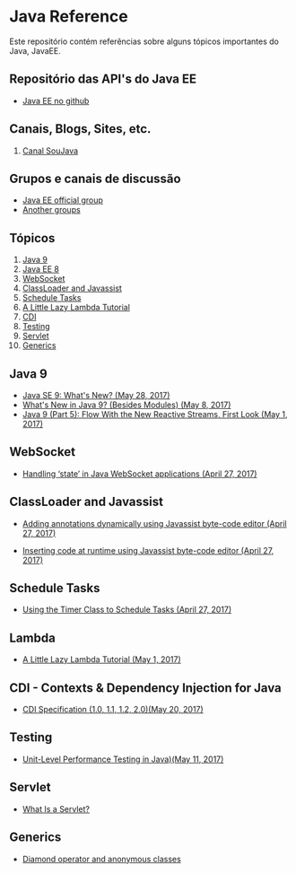 # Java Reference

Este repositório contém referências sobre alguns tópicos importantes do Java, JavaEE.

## Repositório das API's do Java EE
* [Java EE no github](https://javaee.github.io/)


## Canais, Blogs, Sites, etc.

1. [Canal SouJava](https://www.youtube.com/channel/UCH0qj1HFZ9jy0w87YfMSA7w)

## Grupos e canais de discussão

* [Java EE official group](https://javaee.groups.io/g/javaee)
* [Another groups](https://javaee.groups.io/g/javaee/subgroups)

## Tópicos

1. [Java 9](#java9)
2. [Java EE 8](#javaee8)
3. [WebSocket](#wsocket)
4. [ClassLoader and Javassist](#classLoader)
5. [Schedule Tasks](#stask)
6. [A Little Lazy Lambda Tutorial](#lambda)
7. [CDI](#cdi)
8. [Testing](#testing)
9. [Servlet](#servlet)
10. [Generics](#generics)

<h2 id="java9">Java 9</h2>

* [Java SE 9: What's New? (May 28, 2017)](https://dzone.com/articles/java-se-9-whats-new)
* [What's New in Java 9? (Besides Modules) (May 8, 2017)](https://dzone.com/articles/java-9-besides-modules)
* [Java 9 (Part 5): Flow With the New Reactive Streams, First Look (May 1, 2017)](https://dzone.com/articles/java-9-tutorial-flow-with-the-new-reactive-streams)

<h2 id="wsocket">WebSocket</h2>

* [Handling ‘state’ in Java WebSocket applications (April 27, 2017)](https://abhirockzz.wordpress.com/2017/04/27/handling-state-in-java-websocket-applications/)

<h2 id="classLoader">ClassLoader and Javassist</h2>

* [Adding annotations dynamically using Javassist byte-code editor (April 27, 2017)](https://prismoskills.appspot.com/lessons/Super_Java/Dynamically_adding_annotations.jsp)

* [Inserting code at runtime using Javassist byte-code editor (April 27, 2017)](https://prismoskills.appspot.com/lessons/Super_Java/Insert_code_at_runtime.jsp)

<h2 id="stask">Schedule Tasks</h2>

* [Using the Timer Class to Schedule Tasks (April 27, 2017)](https://dzone.com/articles/using-timer-class-to-schedule-tasks)

<h2 id="stask">Lambda</h2>

* [A Little Lazy Lambda Tutorial (May 1, 2017)](https://dzone.com/articles/a-little-lazy-lambda-tutorial)

<h2 id="cdi">CDI - Contexts & Dependency Injection for Java</h2>

* [CDI Specification (1.0, 1.1, 1.2, 2.0)(May 20, 2017)](http://www.cdi-spec.org/download/)

<h2 id="testing">Testing</h2>

* [Unit-Level Performance Testing in Java)(May 11, 2017)](https://dzone.com/articles/unit-level-performance-testing-in-java)


<h2 id="servlet">Servlet</h2>

* [What Is a Servlet?](http://docs.oracle.com/javaee/5/tutorial/doc/bnafe.html)

<h2 id="generics">Generics</h2>

* [Diamond operator and anonymous classes](http://mail.openjdk.java.net/pipermail/coin-dev/2011-June/003283.html)


